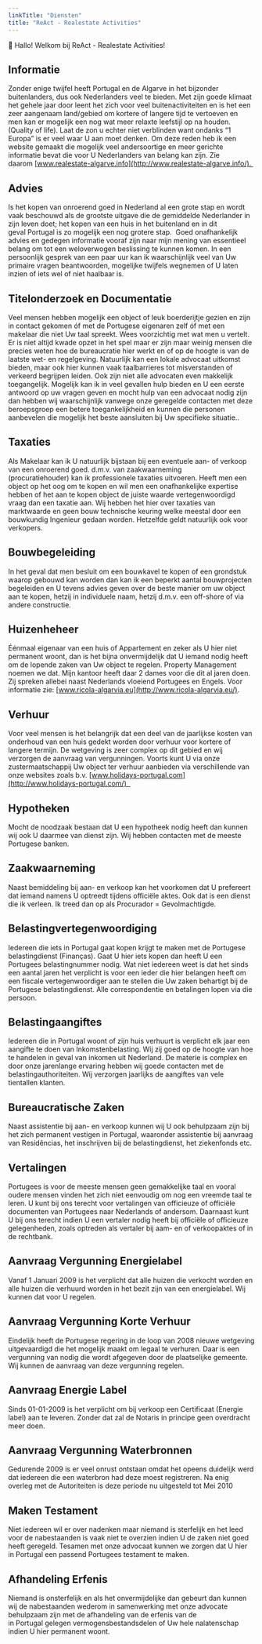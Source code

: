 ```yaml
---
linkTitle: "Diensten"
title: "ReAct - Realestate Activities"
---
```


👋 Hallo! Welkom bij ReAct - Realestate Activities!

<!--more-->

## Informatie

Zonder enige twijfel heeft Portugal en de Algarve in het bijzonder buitenlanders, dus ook Nederlanders veel te bieden. Met zijn goede klimaat het gehele jaar door leent het zich voor veel buitenactiviteiten en is het een zeer aangenaam land/gebied om kortere of langere tijd te vertoeven en men kan er mogelijk een nog wat meer relaxte leefstijl op na houden. (Quality of life). Laat de zon u echter niet verblinden want ondanks “1 Europa” is er veel waar U aan moet denken. Om deze reden heb ik een website gemaakt die mogelijk veel andersoortige en meer gerichte informatie bevat die voor U Nederlanders van belang kan zijn. Zie daarom [www.realestate-algarve.info](http://www.realestate-algarve.info/). 

## Advies

Is het kopen van onroerend goed in Nederland al een grote stap en wordt vaak beschouwd als de grootste uitgave die de gemiddelde Nederlander in zijn leven doet; het kopen van een huis in het buitenland en in dit geval Portugal is zo mogelijk een nog grotere stap.  Goed onafhankelijk advies en gedegen informatie vooraf zijn naar mijn mening van essentieel belang om tot een weloverwogen beslissing te kunnen komen. In een persoonlijk gesprek van een paar uur kan ik waarschijnlijk veel van Uw primaire vragen beantwoorden, mogelijke twijfels wegnemen of U laten inzien of iets wel of niet haalbaar is.

## Titelonderzoek en Documentatie

Veel mensen hebben mogelijk een object of leuk boerderijtje gezien en zijn in contact gekomen óf met de Portugese eigenaren zelf óf met een makelaar die niet Uw taal spreekt. Wees voorzichtig met wat men u vertelt. Er is niet altijd kwade opzet in het spel maar er zijn maar weinig mensen die precies weten hoe de bureaucratie hier werkt en of op de hoogte is van de laatste wet- en regelgeving. Natuurlijk kan een lokale advocaat uitkomst bieden, maar ook hier kunnen vaak taalbarrieres tot misverstanden of verkeerd begrijpen leiden. Ook zijn niet alle advocaten even makkelijk toegangelijk. Mogelijk kan ik in veel gevallen hulp bieden en U een eerste antwoord op uw vragen geven en mocht hulp van een advocaat nodig zijn dan hebben wij waarschijnlijk vanwege onze geregelde contacten met deze beroepsgroep een betere toegankelijkheid en kunnen die personen aanbevelen die mogelijk het beste aansluiten bij Uw specifieke situatie..

## Taxaties

Als Makelaar kan ik U natuurlijk bijstaan bij een eventuele aan- of verkoop van een onroerend goed. d.m.v. van zaakwaarneming (procuratiehouder) kan ik professionele taxaties uitvoeren. Heeft men een object op het oog om te kopen en wil men een onafhankelijke expertise hebben of het aan te kopen object de juiste waarde vertegenwoordigd vraag dan een taxatie aan. Wij hebben het hier over taxaties van marktwaarde en geen bouw technische keuring welke meestal door een bouwkundig Ingenieur gedaan worden. Hetzelfde geldt natuurlijk ook voor verkopers.

## Bouwbegeleiding

In het geval dat men besluit om een bouwkavel te kopen of een grondstuk waarop gebouwd kan worden dan kan ik een beperkt aantal bouwprojecten begeleiden en U tevens advies geven over de beste manier om uw object aan te kopen, hetzij in individuele naam, hetzij d.m.v. een off-shore of via andere constructie.

## Huizenheheer

Éénmaal eigenaar van een huis of Appartement en zeker als U hier niet permanent woont, dan is het bijna onvermijdelijk dat U iemand nodig heeft om de lopende zaken van Uw object te regelen. Property Management noemen we dat. Mijn kantoor heeft daar 2 dames voor die dit al jaren doen. Zij spreken allebei naast Nederlands vloeiend Portugees en Engels. Voor informatie zie: [www.ricola-algarvia.eu](http://www.ricola-algarvia.eu/).

## Verhuur

Voor veel mensen is het belangrijk dat een deel van de jaarlijkse kosten van onderhoud van een huis gedekt worden door verhuur voor kortere of langere termijn. De wetgeving is zeer complex op dit gebied en wij verzorgen de aanvraag van vergunningen. Voorts kunt U via onze zustermaatschappij Uw object ter verhuur aanbieden via verschillende van onze websites zoals b.v. [www.holidays-portugal.com](http://www.holidays-portugal.com/)  

## Hypotheken

Mocht de noodzaak bestaan dat U een hypotheek nodig heeft dan kunnen wij ook U daarmee van dienst zijn. Wij hebben contacten met de meeste Portugese banken.

## Zaakwaarneming

Naast bemiddeling bij aan- en verkoop kan het voorkomen dat U prefereert dat iemand namens U optreedt tijdens officiële aktes. Ook dat is een dienst die ik verleen. Ik treed dan op als Procurador = Gevolmachtigde.

## Belastingvertegenwoordiging

Iedereen die iets in Portugal gaat kopen krijgt te maken met de Portugese belastingdienst (Finanças). Gaat U hier iets kopen dan heeft U een Portugees belastingnummer nodig. Wat niet iedereen weet is dat het sinds een aantal jaren het verplicht is voor een ieder die hier belangen heeft om een fiscale vertegenwoordiger aan te stellen die Uw zaken behartigt bij de Portugese belastingdienst. Alle correspondentie en betalingen lopen via die persoon.

## Belastingaangiftes

Iedereen die in Portugal woont of zijn huis verhuurt is verplicht elk jaar een aangifte te doen van Inkomstenbelasting. Wij zij goed op de hoogte van hoe te handelen in geval van inkomen uit Nederland. De materie is complex en door onze jarenlange ervaring hebben wij goede contacten met de belastingauthoriteiten. Wij verzorgen jaarlijks de aangiftes van vele tientallen klanten.

## Bureaucratische Zaken

Naast assistentie bij aan- en verkoop kunnen wij U ook behulpzaam zijn bij het zich permanent vestigen in Portugal, waaronder assistentie bij aanvraag van Residências, het inschrijven bij de belastingdienst, het ziekenfonds etc.

## Vertalingen

Portugees is voor de meeste mensen geen gemakkelijke taal en vooral oudere mensen vinden het zich niet eenvoudig om nog een vreemde taal te leren. U kunt bij ons terecht voor vertalingen van officieuze of officiële documenten van Portugees naar Nederlands of andersom. Daarnaast kunt U bij ons terecht indien U een vertaler nodig heeft bij officiële of officieuze gelegenheden, zoals optreden als vertaler bij aam- en of verkoopaktes of in de rechtbank.

## Aanvraag Vergunning Energielabel

Vanaf 1 Januari 2009 is het verplicht dat alle huizen die verkocht worden en alle huizen die verhuurd worden in het bezit zijn van een energielabel. Wij kunnen dat voor U regelen.

## Aanvraag Vergunning Korte Verhuur

Eindelijk heeft de Portugese regering in de loop van 2008 nieuwe wetgeving uitgevaardigd die het mogelijk maakt om legaal te verhuren. Daar is een vergunning van nodig die wordt afgegeven door de plaatselijke gemeente. Wij kunnen de aanvraag van deze vergunning regelen.

## Aanvraag Energie Label

Sinds 01-01-2009 is het verplicht om bij verkoop een Certificaat (Energie label) aan te leveren. Zonder dat zal de Notaris in principe geen overdracht meer doen.

## Aanvraag Vergunning Waterbronnen

Gedurende 2009 is er veel onrust ontstaan omdat het opeens duidelijk werd dat iedereen die een waterbron had deze moest registreren. Na enig overleg met de Autoriteiten is deze periode nu uitgesteld tot Mei 2010

## Maken Testament

Niet iedereen wil er over nadenken maar niemand is sterfelijk en het leed voor de nabestaanden is vaak niet te overzien indien U de zaken niet goed heeft geregeld. Tesamen met onze advocaat kunnen we zorgen dat U hier in Portugal een passend Portugees testament te maken.

## Afhandeling Erfenis

Niemand is onsterfelijk en als het onvermijdelijke dan gebeurt dan kunnen wij de nabestaanden wederom in samenwerking met onze advocate behulpzaam zijn met de afhandeling van de erfenis van de in Portugal gelegen vermogensbestandsdelen of Uw hele nalatenschap indien U hier permanent woont.
